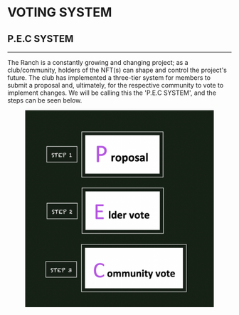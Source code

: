 # VOTING SYSTEM

## **P.E.C SYSTEM**

****

The Ranch is a constantly growing and changing project; as a club/community, holders of the NFT(s) can shape and control the project's future. The club has implemented a three-tier system for members to submit a proposal and, ultimately, for the respective community to vote to implement changes. We will be calling this the 'P.E.C SYSTEM', and the steps can be seen below.

<figure><img src="../../../../.gitbook/assets/image (4).png" alt=""><figcaption></figcaption></figure>
